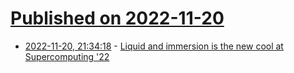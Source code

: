 # [Published on 2022-11-20](index.md)

* [2022-11-20, 21:34:18](https://news.ycombinator.com/item?id=33685608) - [Liquid and immersion is the new cool at Supercomputing '22](https://www.theregister.com/2022/11/19/liquid_cooling_sc22/)
